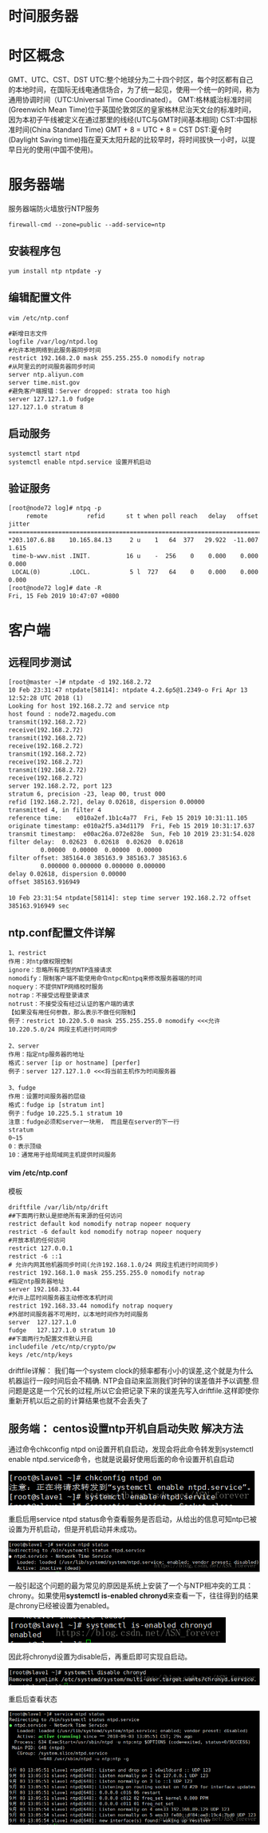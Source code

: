 # 时间服务器

# 时区概念

GMT、UTC、CST、DST
UTC:整个地球分为二十四个时区，每个时区都有自己的本地时间，在国际无线电通信场合，为了统一起见，使用一个统一的时间，称为通用协调时间（UTC:Universal Time Coordinated）。
GMT:格林威治标准时间(Greenwich Mean Time)位于英国伦敦郊区的皇家格林尼治天文台的标准时间，因为本初子午线被定义在通过那里的线经(UTC与GMT时间基本相同)
CST:中国标准时间(China Standard Time)
GMT + 8 = UTC + 8 = CST
DST:夏令时(Daylight Saving time)指在夏天太阳升起的比较早时，将时间拔快一小时，以提早日光的使用(中国不使用)。

# 服务器端

服务器端防火墙放行NTP服务

```
firewall-cmd --zone=public --add-service=ntp
```

## 安装程序包

```
yum install ntp ntpdate -y
```

## 编辑配置文件

`vim /etc/ntp.conf`

```
#新增日志文件
logfile /var/log/ntpd.log
#允许本地网络到此服务器同步时间  
restrict 192.168.2.0 mask 255.255.255.0 nomodify notrap
#从阿里云的时间服务器同步时间
server ntp.aliyun.com
server time.nist.gov
#避免客户端报错：Server dropped: strata too high 
server 127.127.1.0 fudge
127.127.1.0 stratum 8
```

## 启动服务

```
systemctl start ntpd
systemctl enable ntpd.service 设置开机启动
```

## 验证服务

```
[root@node72 log]# ntpq -p
     remote           refid      st t when poll reach   delay   offset  jitter
==============================================================================
*203.107.6.88    10.165.84.13     2 u    1   64  377   29.922  -11.007   1.615
 time-b-wwv.nist .INIT.          16 u    -  256    0    0.000    0.000   0.000
 LOCAL(0)        .LOCL.           5 l  727   64    0    0.000    0.000   0.000
[root@node72 log]# date -R
Fri, 15 Feb 2019 10:47:07 +0800
```

# 客户端

## 远程同步测试

```
[root@master ~]# ntpdate -d 192.168.2.72
10 Feb 23:31:47 ntpdate[58114]: ntpdate 4.2.6p5@1.2349-o Fri Apr 13 12:52:28 UTC 2018 (1)
Looking for host 192.168.2.72 and service ntp
host found : node72.magedu.com
transmit(192.168.2.72)
receive(192.168.2.72)
transmit(192.168.2.72)
receive(192.168.2.72)
transmit(192.168.2.72)
receive(192.168.2.72)
transmit(192.168.2.72)
receive(192.168.2.72)
server 192.168.2.72, port 123
stratum 6, precision -23, leap 00, trust 000
refid [192.168.2.72], delay 0.02618, dispersion 0.00000
transmitted 4, in filter 4
reference time:    e010a2ef.1b1c4a77  Fri, Feb 15 2019 10:31:11.105
originate timestamp: e010a2f5.a34d1179  Fri, Feb 15 2019 10:31:17.637
transmit timestamp:  e00ac26a.072e828e  Sun, Feb 10 2019 23:31:54.028
filter delay:  0.02623  0.02618  0.02620  0.02618 
         0.00000  0.00000  0.00000  0.00000 
filter offset: 385164.0 385163.9 385163.7 385163.6
         0.000000 0.000000 0.000000 0.000000
delay 0.02618, dispersion 0.00000
offset 385163.916949

10 Feb 23:31:54 ntpdate[58114]: step time server 192.168.2.72 offset 385163.916949 sec
```

## ntp.conf配置文件详解

```
1、restrict
作用：对ntp做权限控制
ignore：忽略所有类型的NTP连接请求
nomodify：限制客户端不能使用命令ntpc和ntpq来修改服务器端的时间
noquery：不提供NTP网络校时服务
notrap：不接受远程登录请求
notrust：不接受没有经过认证的客户端的请求
【如果没有用任何参数，那么表示不做任何限制】
例子：restrict 10.220.5.0 mask 255.255.255.0 nomodify <<<允许10.220.5.0/24 网段主机进行时间同步

2、server
作用：指定ntp服务器的地址
格式：server [ip or hostname] [perfer]
例子：server 127.127.1.0 <<<将当前主机作为时间服务器

3、fudge
作用：设置时间服务器的层级
格式：fudge ip [stratum int]
例子：fudge 10.225.5.1 stratum 10
注意：fudge必须和server一块用， 而且是在server的下一行
stratum
0~15
0：表示顶级
10：通常用于给局域网主机提供时间服务
```

#### vim /etc/ntp.conf

模板

```
driftfile /var/lib/ntp/drift
##下面两行默认是拒绝所有来源的任何访问
restrict default kod nomodify notrap nopeer noquery
restrict -6 default kod nomodify notrap nopeer noquery
#开放本机的任何访问
restrict 127.0.0.1
restrict -6 ::1
# 允许内网其他机器同步时间(允许192.168.1.0/24 网段主机进行时间同步)
restrict 192.168.1.0 mask 255.255.255.0 nomodify notrap
#指定ntp服务器地址
server 192.168.33.44
#允许上层时间服务器主动修改本机时间
restrict 192.168.33.44 nomodify notrap noquery
#外部时间服务器不可用时，以本地时间作为时间服务
server  127.127.1.0
fudge   127.127.1.0 stratum 10
##下面两行为配置文件默认开启
includefile /etc/ntp/crypto/pw
keys /etc/ntp/keys
```

driftfile详解：
我们每一个system clock的频率都有小小的误差,这个就是为什么机器运行一段时间后会不精确. NTP会自动来监测我们时钟的误差值并予以调整.但问题是这是一个冗长的过程,所以它会把记录下来的误差先写入driftfile.这样即使你重新开机以后之前的计算结果也就不会丢失了

## 服务端： centos设置ntp开机自启动失败 解决方法

通过命令chkconfig ntpd on设置开机自启动，发现会将此命令转发到systemctl enable ntpd.service命令，也就是说最好使用后面的命令设置开机自启动

![img](Imag/20180903125948961)

重启后用service ntpd status命令查看服务是否启动，从给出的信息可知ntp已被设置为开机启动，但是开机启动并未成功。

![img](Imag/20180903130314105)

一般引起这个问题的最为常见的原因是系统上安装了一个与NTP相冲突的工具：chrony。如果使用**systemctl is-enabled chronyd**来查看一下，往往得到的结果是chrony已经被设置为enabled。

![img](Imag/20180903130352929)

因此将chronyd设置为disable后，再重启即可实现自启动。

![img](Imag/20180903130451478)

重启后查看状态

![img](Imag/20180903130638787)